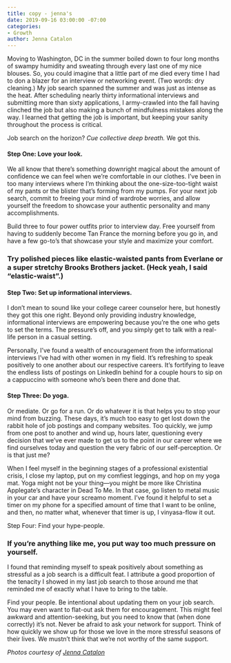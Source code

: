 ```yaml
---
title: copy - jenna's
date: 2019-09-16 03:00:00 -07:00
categories:
- Growth
author: Jenna Catalon
---
```


Moving to Washington, DC in the summer boiled down to four long months of swampy humidity and sweating through every last one of my nice blouses. So, you could imagine that a little part of me died every time I had to don a blazer for an interview or networking event. (Two words: dry cleaning.) My job search spanned the summer and was just as intense as the heat. After scheduling nearly thirty informational interviews and submitting more than sixty applications, I army-crawled into the fall having clinched the job but also making a bunch of mindfulness mistakes along the way. I learned that getting the job is important, but keeping your sanity throughout the process is critical.

Job search on the horizon? *Cue collective deep breath.* We got this.

#### Step One: Love your look.

We all know that there’s something downright magical about the amount of confidence we can feel when we’re comfortable in our clothes. I’ve been in too many interviews where I’m thinking about the one-size-too-tight waist of my pants or the blister that’s forming from my pumps. For your next job search, commit to freeing your mind of wardrobe worries, and allow yourself the freedom to showcase your authentic personality and many accomplishments.
	
Build three to four power outfits prior to interview day. Free yourself from having to suddenly become Tan France the morning before you go in, and have a few go-to’s that showcase your style and maximize your comfort. 

### Try polished pieces like elastic-waisted pants from Everlane or a super stretchy Brooks Brothers jacket. (Heck yeah, I said “elastic-waist”.)

#### Step Two: Set up informational interviews.
	
I don’t mean to sound like your college career counselor here, but honestly they got this one right. Beyond only providing industry knowledge, informational interviews are empowering because you’re the one who gets to set the terms. The pressure’s off, and you simply get to talk with a real-life person in a casual setting. 
	
Personally, I’ve found a wealth of encouragement from the informational interviews I’ve had with other women in my field. It’s refreshing to speak positively to one another about our respective careers. It’s fortifying to leave the endless lists of postings on LinkedIn behind for a couple hours to sip on a cappuccino with someone who’s been there and done that.

#### Step Three: Do yoga.
	
Or mediate. Or go for a run. Or do whatever it is that helps you to stop your mind from buzzing. These days, it’s much too easy to get lost down the rabbit hole of job postings and company websites. Too quickly, we jump from one post to another and wind up, hours later, questioning every decision that we’ve ever made to get us to the point in our career where we find ourselves today and question the very fabric of our self-perception. Or is that just me?
	
When I feel myself in the beginning stages of a professional existential crisis, I close my laptop, put on my comfiest leggings, and hop on my yoga mat. Yoga might not be your thing—you might be more like Christina Applegate’s character in Dead To Me. In that case, go listen to metal music in your car and have your screamo moment. I’ve found it helpful to set a timer on my phone for a specified amount of time that I want to be online, and then, no matter what, whenever that timer is up, I vinyasa-flow it out. 

Step Four: Find your hype-people.
	
### If you’re anything like me, you put way too much pressure on yourself. 

I found that reminding myself to speak positively about something as stressful as a job search is a difficult feat. I attribute a good proportion of the tenacity I showed in my last job search to those around me that reminded me of exactly what I have to bring to the table.
	
Find your people. Be intentional about updating them on your job search. You may even want to flat-out ask them for encouragement. This might feel awkward and attention-seeking, but you need to know that (when done correctly) it’s not. Never be afraid to ask your network for support. Think of how quickly we show up for those we love in the more stressful seasons of their lives. We mustn’t think that we’re not worthy of the same support.

_Photos courtesy of [Jenna Catalon](http://hancreative.co/)_